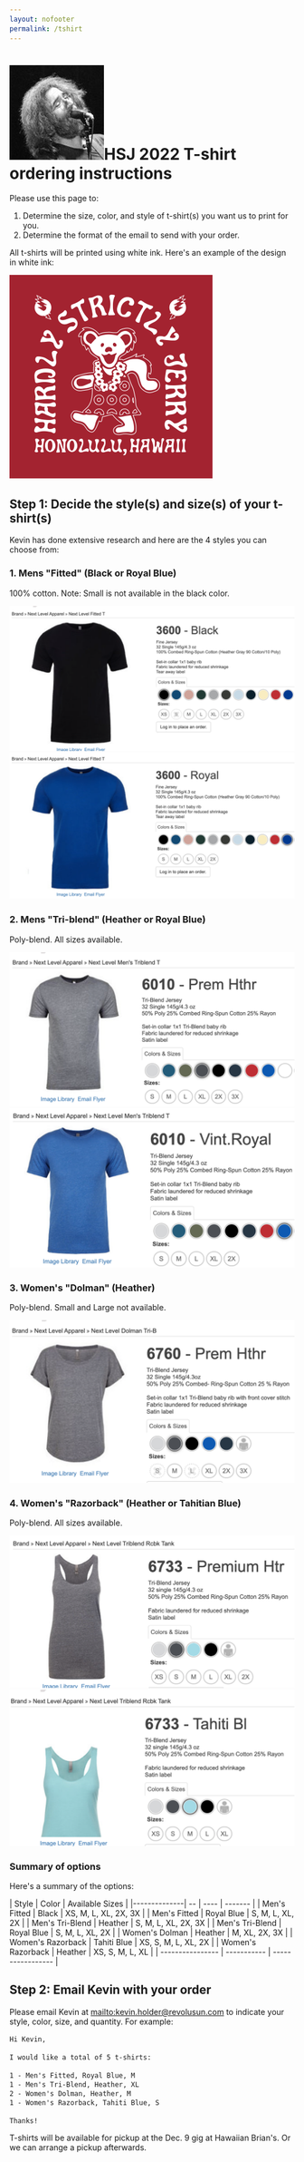 ```yaml
---
layout: nofooter
permalink: /tshirt
---
```

<h1><img class="ui avatar image" src="/images/jerryavatar.jpg">HSJ 2022 T-shirt ordering instructions</h1>

Please use this page to:

1. Determine the size, color, and style of t-shirt(s) you want us to print for you.
2. Determine the format of the email to send with your order.

All t-shirts will be printed using white ink.  Here's an example of the design in white ink:

<img class="ui centered fluid image" src="/images/tshirts/HSJ_Tshirt-White.png">

## Step 1: Decide the style(s) and size(s) of your t-shirt(s)

Kevin has done extensive research and here are the 4 styles you can choose from:

### 1. Mens "Fitted" (Black or Royal Blue)

100% cotton. Note: Small is not available in the black color.

<img class="ui centered fluid image" src="/images/tshirts/3600-black.png">
<img class="ui centered fluid image" src="/images/tshirts/3600-royal-blue.png">

### 2. Mens "Tri-blend" (Heather or Royal Blue)

Poly-blend. All sizes available.

<img class="ui centered fluid image" src="/images/tshirts/6010-heather.png">
<img class="ui centered fluid image" src="/images/tshirts/6010-royal-blue.png">

### 3. Women's "Dolman" (Heather)

Poly-blend. Small and Large not available.

<img class="ui centered fluid image" src="/images/tshirts/6760-heather.png">

### 4. Women's "Razorback"  (Heather or Tahitian Blue)

Poly-blend. All sizes available.

<img class="ui centered fluid image" src="/images/tshirts/6733-heather.png">
<img class="ui centered fluid image" src="/images/tshirts/6733-tahiti-blue.png">

### Summary of options

Here's a summary of the options:

| Style        | Color | Available Sizes |
|--------------| -- | ---- | -------  |
| Men's Fitted | Black | XS, M, L, XL, 2X, 3X | 
| Men's Fitted | Royal Blue | S, M, L, XL, 2X | 
| Men's Tri-Blend | Heather | S, M, L, XL, 2X, 3X | 
| Men's Tri-Blend | Royal Blue | S, M, L, XL, 2X | 
| Women's Dolman | Heather | M, XL, 2X, 3X | 
| Women's Razorback | Tahiti Blue | XS, S, M, L, XL, 2X | 
| Women's Razorback | Heather | XS, S, M, L, XL |
| ----------------  | ----------- | ----------------- |

## Step 2: Email Kevin with your order

Please email Kevin at <mailto:kevin.holder@revolusun.com> to indicate your style, color, size, and quantity.  For example:

```
Hi Kevin,

I would like a total of 5 t-shirts:

1 - Men's Fitted, Royal Blue, M
1 - Men's Tri-Blend, Heather, XL
2 - Women's Dolman, Heather, M
1 - Women's Razorback, Tahiti Blue, S 

Thanks!
```

T-shirts will be available for pickup at the Dec. 9 gig at Hawaiian Brian's. Or we can arrange a pickup afterwards. 
